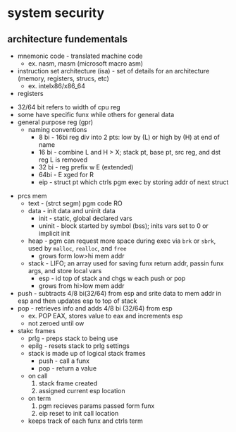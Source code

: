 # system security
## architecture fundementals
* mnemonic code - translated machine code
  - ex. nasm, masm (microsoft macro asm)
* instruction set architecture (isa) - set of details for an architecture
  (memory, registers, strucs, etc)
  - ex. intelx86/x86\_64
 * registers
  - 32/64 bit refers to width of cpu reg
  - some have specific funx while others for general data
  - general purpose reg (gpr)
    * naming conventions
      - 8 bi - 16bi reg div into 2 pts: low by (L) or high by (H) at end of name
      - 16 bi - combine L and H > X; stack pt, base pt, src reg, and dst reg
        L is removed
      - 32 bi - reg prefix w E (extended)
      - 64bi - E xged for R
      - eip - struct pt which ctrls pgm exec by storing addr of next struct
* prcs mem
  - text - (strct segm) pgm code RO
  - data - init data and uninit data 
    * init - static, global declared vars
    * uninit - block started by symbol (bss); inits vars set to 0 or implicit
      init
  - heap - pgm can request more space during exec via `brk` or `sbrk`, used by
    `malloc`, `realloc`, and `free`
    * grows form low\>hi mem addr
  - stack - LIFO; an array used for saving funx return addr, passin funx args,
    and store local vars
    * esp - id top of stack and chgs w each push or pop
    * grows from hi\>low mem addr
* push - subtracts 4/8 bi(32/64) from esp and srite data to mem addr in esp and
  then updates esp to top of stack 
* pop - retrieves info and adds 4/8 bi (32/64) from esp
  - ex. POP EAX, stores value to eax and increments esp
  - not zeroed until ow
* stakc frames
  - prlg - preps stack to being use
  - epilg - resets stack to prlg settings
  - stack is made up of logical stack frames
    * push - call a funx
    * pop - return a value
  - on call 
    1. stack frame created
    2. assigned current esp location
  - on term
    1. pgm recieves params passed form funx
    2. eip reset to init call location
  - keeps track of each funx and ctrls term

